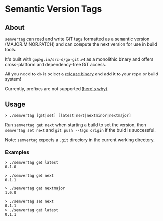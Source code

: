 # Semantic Version Tags

## About

`semvertag` can read and write GiT tags formatted as a semantic version (MAJOR.MINOR.PATCH) and can compute the next version for use in build tools.

It's built with `gopkg.in/src-d/go-git.v4` as a monolithic binary and offers cross-platform and dependency-free GiT access.

All you need to do is select a [release binary](releases) and add it to your repo or build system!

Currently, prefixes are not supported ([here's why](https://github.com/semver/semver/issues/1)).

## Usage

```
> ./semvertag [get|set] [latest|next|nextminor|nextmajor]
```

Run `semvertag get next` when starting a build to set the version, then `semvertag set next` and `git push --tags origin` if the build is successful.

Note: `semvertag` expects a `.git` directory in the current working directory.

### Examples

```
> ./semvertag get latest
0.1.0
```
```
> ./semvertag get next
0.1.1
```
```
> ./semvertag get nextmajor
1.0.0
```
```
> ./semvertag set next
0.1.1
> ./semvertag get latest
0.1.1
```